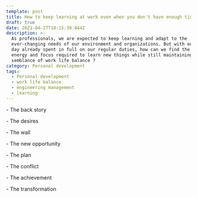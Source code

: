 ```yaml
---
template: post
title: How to keep learning at work even when you don't have enough time.
draft: true
date: 2021-04-27T10:15:39.044Z
description: >-
  As professionals, we are expected to keep learning and adapt to the
  ever-changing needs of our environment and organizations. But with our work
  day already spent in full on our regular duties, how can we find the time,
  energy and focus required to learn new things while still maintaining a
  semblance of work life balance ?
category: Personal development
tags:
  - Personal development
  - work life balance
  - engineering management
  - learning
---
```

\- The back story

\- The desires

\- The wall

\- The new opportunity

\- The plan

\- The conflict

\- The achievement

\- The transformation
